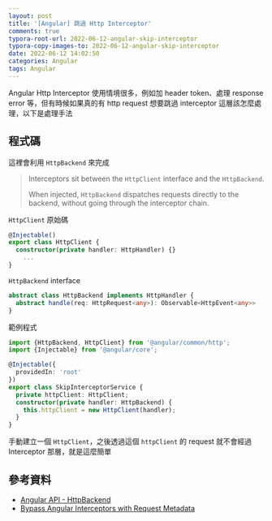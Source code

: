 ```yaml
---
layout: post
title: '[Angular] 跳過 Http Interceptor'
comments: true
typora-root-url: 2022-06-12-angular-skip-interceptor
typora-copy-images-to: 2022-06-12-angular-skip-interceptor
date: 2022-06-12 14:02:50
categories: Angular
tags: Angular
---
```


Angular Http Interceptor 使用情境很多，例如加 header token、處理 response error 等，但有時候如果真的有 http request 想要跳過 interceptor 這層該怎麼處理，以下是處理手法

<!-- more -->

## 程式碼

這裡會利用 `HttpBackend` 來完成

> Interceptors sit between the `HttpClient` interface and the `HttpBackend`.
>
> When injected, `HttpBackend` dispatches requests directly to the backend, without going through the interceptor chain.

`HttpClient` 原始碼

```typescript
@Injectable()
export class HttpClient {
  constructor(private handler: HttpHandler) {}
    ...
}
```

`HttpBackend` interface

```typescript
abstract class HttpBackend implements HttpHandler {
  abstract handle(req: HttpRequest<any>): Observable<HttpEvent<any>>
}
```



範例程式

```typescript
import {HttpBackend, HttpClient} from '@angular/common/http';
import {Injectable} from '@angular/core';

@Injectable({
  providedIn: 'root'
})
export class SkipInterceptorService {
  private httpClient: HttpClient;
  constructor(private handler: HttpBackend) {
    this.httpClient = new HttpClient(handler);
  }
}
```

手動建立一個 `HttpClient`，之後透過這個 `httpClient` 的 request 就不會經過 Interceptor 那層，就是這麼簡單

## 參考資料

- [Angular API - HttpBackend](https://angular.io/api/common/http/HttpBackend)
- [Bypass Angular Interceptors with Request Metadata](https://itnext.io/bypass-angular-interceptors-with-request-metadata-cf28061cda69)
